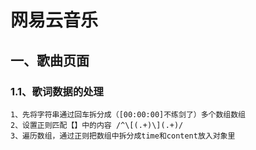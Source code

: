 # 网易云音乐

## 一、歌曲页面

### 1.1、歌词数据的处理

```
1、先将字符串通过回车拆分成（[00:00:00]不练剑了）多个数组数组
2、设置正则匹配【】中的内容 /^\[(.+)\](.+)/
3、遍历数组，通过正则把数组中拆分成time和content放入对象里
```

